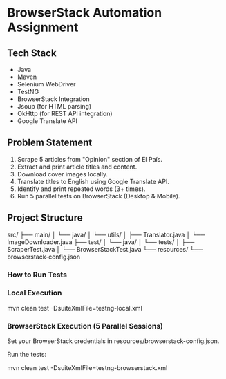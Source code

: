 # BrowserStack Automation Assignment

## Tech Stack
- Java
- Maven
- Selenium WebDriver
- TestNG
- BrowserStack Integration
- Jsoup (for HTML parsing)
- OkHttp (for REST API integration)
- Google Translate API

## Problem Statement
1. Scrape 5 articles from "Opinion" section of El País.
2. Extract and print article titles and content.
3. Download cover images locally.
4. Translate titles to English using Google Translate API.
5. Identify and print repeated words (3+ times).
6. Run 5 parallel tests on BrowserStack (Desktop & Mobile).

##  Project Structure

src/
├── main/
│ └── java/
│ └── utils/
│ ├── Translator.java
│ └── ImageDownloader.java
├── test/
│ └── java/
│ └── tests/
│ ├── ScraperTest.java
│ └── BrowserStackTest.java
└── resources/
└── browserstack-config.json


### How to Run Tests

### Local Execution

mvn clean test -DsuiteXmlFile=testng-local.xml

### BrowserStack Execution (5 Parallel Sessions)
Set your BrowserStack credentials in resources/browserstack-config.json.

Run the tests:

mvn clean test -DsuiteXmlFile=testng-browserstack.xml
